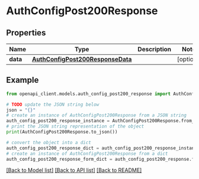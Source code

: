 # AuthConfigPost200Response


## Properties

Name | Type | Description | Notes
------------ | ------------- | ------------- | -------------
**data** | [**AuthConfigPost200ResponseData**](AuthConfigPost200ResponseData.md) |  | [optional] 

## Example

```python
from openapi_client.models.auth_config_post200_response import AuthConfigPost200Response

# TODO update the JSON string below
json = "{}"
# create an instance of AuthConfigPost200Response from a JSON string
auth_config_post200_response_instance = AuthConfigPost200Response.from_json(json)
# print the JSON string representation of the object
print(AuthConfigPost200Response.to_json())

# convert the object into a dict
auth_config_post200_response_dict = auth_config_post200_response_instance.to_dict()
# create an instance of AuthConfigPost200Response from a dict
auth_config_post200_response_form_dict = auth_config_post200_response.from_dict(auth_config_post200_response_dict)
```
[[Back to Model list]](../README.md#documentation-for-models) [[Back to API list]](../README.md#documentation-for-api-endpoints) [[Back to README]](../README.md)



